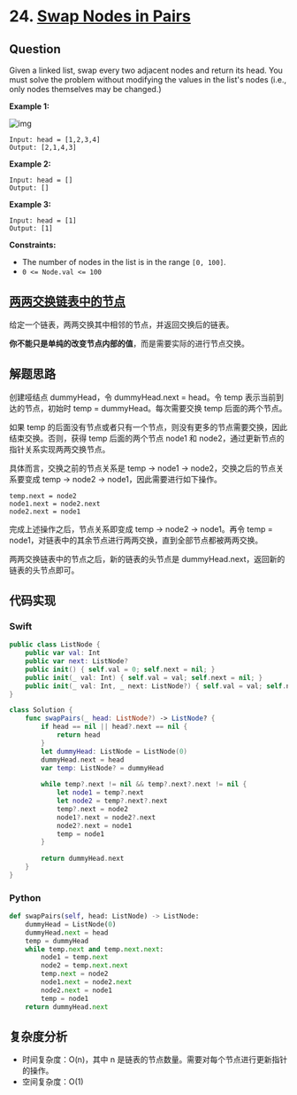 # 24. [Swap Nodes in Pairs](https://leetcode.com/problems/swap-nodes-in-pairs)

## Question

Given a linked list, swap every two adjacent nodes and return its head. You must solve the problem without modifying the values in the list's nodes (i.e., only nodes themselves may be changed.)

**Example 1:**

![img](https://assets.leetcode.com/uploads/2020/10/03/swap_ex1.jpg)

```
Input: head = [1,2,3,4]
Output: [2,1,4,3]
```

**Example 2:**

```
Input: head = []
Output: []
```

**Example 3:**

```
Input: head = [1]
Output: [1]
```

**Constraints:**

- The number of nodes in the list is in the range `[0, 100]`.
- `0 <= Node.val <= 100`

## [两两交换链表中的节点](https://leetcode-cn.com/problems/swap-nodes-in-pairs)

给定一个链表，两两交换其中相邻的节点，并返回交换后的链表。

**你不能只是单纯的改变节点内部的值**，而是需要实际的进行节点交换。

## 解题思路

创建哑结点 dummyHead，令 dummyHead.next = head。令 temp 表示当前到达的节点，初始时 temp = dummyHead。每次需要交换 temp 后面的两个节点。

如果 temp 的后面没有节点或者只有一个节点，则没有更多的节点需要交换，因此结束交换。否则，获得 temp 后面的两个节点 node1 和 node2，通过更新节点的指针关系实现两两交换节点。

具体而言，交换之前的节点关系是 temp -> node1 -> node2，交换之后的节点关系要变成 temp -> node2 -> node1，因此需要进行如下操作。

```
temp.next = node2
node1.next = node2.next
node2.next = node1
```

完成上述操作之后，节点关系即变成 temp -> node2 -> node1。再令 temp = node1，对链表中的其余节点进行两两交换，直到全部节点都被两两交换。

两两交换链表中的节点之后，新的链表的头节点是 dummyHead.next，返回新的链表的头节点即可。

## 代码实现

### Swift

```swift
public class ListNode {
    public var val: Int
    public var next: ListNode?
    public init() { self.val = 0; self.next = nil; }
    public init(_ val: Int) { self.val = val; self.next = nil; }
    public init(_ val: Int, _ next: ListNode?) { self.val = val; self.next = next; }
}

class Solution {
    func swapPairs(_ head: ListNode?) -> ListNode? {
        if head == nil || head?.next == nil {
            return head
        }
        let dummyHead: ListNode = ListNode(0)
        dummyHead.next = head
        var temp: ListNode? = dummyHead
        
        while temp?.next != nil && temp?.next?.next != nil {
            let node1 = temp?.next
            let node2 = temp?.next?.next
            temp?.next = node2
            node1?.next = node2?.next
            node2?.next = node1
            temp = node1
        }
        
        return dummyHead.next
    }
}
```

### Python

```python
def swapPairs(self, head: ListNode) -> ListNode:
    dummyHead = ListNode(0)
    dummyHead.next = head
    temp = dummyHead
    while temp.next and temp.next.next:
        node1 = temp.next
        node2 = temp.next.next
        temp.next = node2
        node1.next = node2.next
        node2.next = node1
        temp = node1
    return dummyHead.next
```

## 复杂度分析

- 时间复杂度：O(n)，其中 n 是链表的节点数量。需要对每个节点进行更新指针的操作。
- 空间复杂度：O(1)